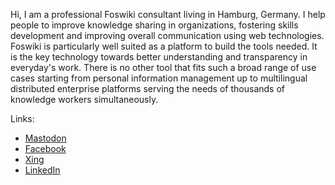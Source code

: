 Hi, I am a professional Foswiki consultant living in Hamburg, Germany. I help people to improve knowledge sharing in organizations, fostering skills development and improving overall communication using web technologies. Foswiki is particularly well suited as a platform to build the tools needed. It is the key technology towards better understanding and transparency in everyday's work. There is no other tool that fits such a broad range of use cases starting from personal information management up to multilingual distributed enterprise platforms serving the needs of thousands of knowledge workers simultaneously. 

Links:
- <a rel="nofollow me" href="https://fosstodon.org/@nuddlegg">Mastodon</a>
- <a href="https://www.facebook.com/nuddlegg">Facebook</a>
- <a href="https://www.xing.com/profile/Michael_Daum4">Xing</a>
- <a href="http://www.linkedin.com/in/michaeldaum">LinkedIn</a>
